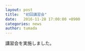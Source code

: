 ```yaml
---
layout: post
title:  "初回講習会"
date:   2016-11-28 17:00:00 +0900
categories: news
author: tumada
---
```


講習会を実施しました。


